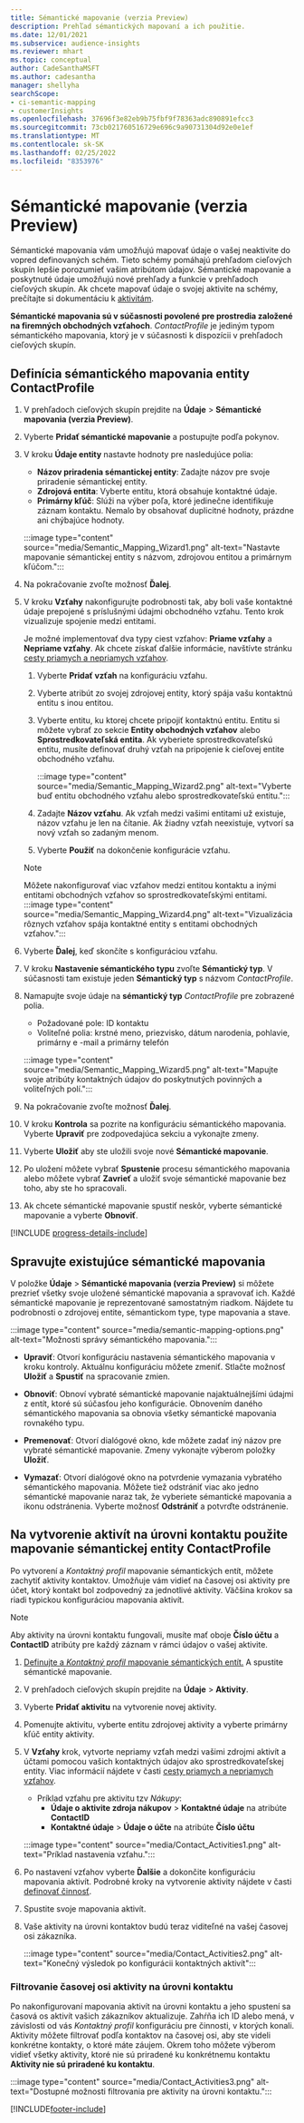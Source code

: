 ```yaml
---
title: Sémantické mapovanie (verzia Preview)
description: Prehľad sémantických mapovaní a ich použitie.
ms.date: 12/01/2021
ms.subservice: audience-insights
ms.reviewer: mhart
ms.topic: conceptual
author: CadeSanthaMSFT
ms.author: cadesantha
manager: shellyha
searchScope:
- ci-semantic-mapping
- customerInsights
ms.openlocfilehash: 37696f3e82eb9b75fbf9f78363adc890891efcc3
ms.sourcegitcommit: 73cb021760516729e696c9a90731304d92e0e1ef
ms.translationtype: MT
ms.contentlocale: sk-SK
ms.lasthandoff: 02/25/2022
ms.locfileid: "8353976"
---
```

# <a name="semantic-mappings-preview"></a>Sémantické mapovanie (verzia Preview)

Sémantické mapovania vám umožňujú mapovať údaje o vašej neaktivite do vopred definovaných schém. Tieto schémy pomáhajú prehľadom cieľových skupín lepšie porozumieť vašim atribútom údajov. Sémantické mapovanie a poskytnuté údaje umožňujú nové prehľady a funkcie v prehľadoch cieľových skupín. Ak chcete mapovať údaje o svojej aktivite na schémy, prečítajte si dokumentáciu k [aktivitám](activities.md).

**Sémantické mapovania sú v súčasnosti povolené pre prostredia založené na firemných obchodných vzťahoch**. *ContactProfile* je jediným typom sémantického mapovania, ktorý je v súčasnosti k dispozícii v prehľadoch cieľových skupín.

## <a name="define-a-contactprofile-semantic-entity-mapping"></a>Definícia sémantického mapovania entity ContactProfile

1. V prehľadoch cieľových skupín prejdite na **Údaje** > **Sémantické mapovania (verzia Preview)**.

1. Vyberte **Pridať sémantické mapovanie** a postupujte podľa pokynov.

1. V kroku **Údaje entity** nastavte hodnoty pre nasledujúce polia:

   - **Názov priradenia sémantickej entity**: Zadajte názov pre svoje priradenie sémantickej entity.
   - **Zdrojová entita**: Vyberte entitu, ktorá obsahuje kontaktné údaje.
   - **Primárny kľúč**: Slúži na výber poľa, ktoré jedinečne identifikuje záznam kontaktu. Nemalo by obsahovať duplicitné hodnoty, prázdne ani chýbajúce hodnoty.

   :::image type="content" source="media/Semantic_Mapping_Wizard1.png" alt-text="Nastavte mapovanie sémantickej entity s názvom, zdrojovou entitou a primárnym kľúčom.":::

1. Na pokračovanie zvoľte možnosť **Ďalej**.

1. V kroku **Vzťahy** nakonfigurujte podrobnosti tak, aby boli vaše kontaktné údaje prepojené s príslušnými údajmi obchodného vzťahu. Tento krok vizualizuje spojenie medzi entitami.  

   Je možné implementovať dva typy ciest vzťahov: **Priame vzťahy** a **Nepriame vzťahy**. Ak chcete získať ďalšie informácie, navštívte stránku [cesty priamych a nepriamych vzťahov](relationships.md#relationship-paths).

   1. Vyberte **Pridať vzťah** na konfiguráciu vzťahu.
   1. Vyberte atribút zo svojej zdrojovej entity, ktorý spája vašu kontaktnú entitu s inou entitou.
   1. Vyberte entitu, ku ktorej chcete pripojiť kontaktnú entitu. Entitu si môžete vybrať zo sekcie **Entity obchodných vzťahov** alebo **Sprostredkovateľská entita**. Ak vyberiete sprostredkovateľskú entitu, musíte definovať druhý vzťah na pripojenie k cieľovej entite obchodného vzťahu.

      :::image type="content" source="media/Semantic_Mapping_Wizard2.png" alt-text="Vyberte buď entitu obchodného vzťahu alebo sprostredkovateľskú entitu.":::

   1. Zadajte **Názov vzťahu**. Ak vzťah medzi vašimi entitami už existuje, názov vzťahu je len na čítanie. Ak žiadny vzťah neexistuje, vytvorí sa nový vzťah so zadaným menom.
   1. Vyberte **Použiť** na dokončenie konfigurácie vzťahu.

   > [!NOTE]
   > Môžete nakonfigurovať viac vzťahov medzi entitou kontaktu a inými entitami obchodných vzťahov so sprostredkovateľskými entitami.
   >  :::image type="content" source="media/Semantic_Mapping_Wizard4.png" alt-text="Vizualizácia rôznych vzťahov spája kontaktné entity s entitami obchodných vzťahov.":::

1. Vyberte **Ďalej**, keď skončíte s konfiguráciou vzťahu.

1. V kroku **Nastavenie sémantického typu** zvoľte **Sémantický typ**. V súčasnosti tam existuje jeden **Sémantický typ** s názvom *ContactProfile*.

1. Namapujte svoje údaje na **sémantický typ** *ContactProfile* pre zobrazené polia.
   - Požadované pole: ID kontaktu
   - Voliteľné polia: krstné meno, priezvisko, dátum narodenia, pohlavie, primárny e -mail a primárny telefón

   :::image type="content" source="media/Semantic_Mapping_Wizard5.png" alt-text="Mapujte svoje atribúty kontaktných údajov do poskytnutých povinných a voliteľných polí.":::

1. Na pokračovanie zvoľte možnosť **Ďalej**.

1. V kroku **Kontrola** sa pozrite na konfiguráciu sémantického mapovania. Vyberte **Upraviť** pre zodpovedajúca sekciu a vykonajte zmeny.

1. Vyberte **Uložiť** aby ste uložili svoje nové **Sémantické mapovanie**.

1. Po uložení môžete vybrať **Spustenie** procesu sémantického mapovania alebo môžete vybrať **Zavrieť** a uložiť svoje sémantické mapovanie bez toho, aby ste ho spracovali.

1. Ak chcete sémantické mapovanie spustiť neskôr, vyberte sémantické mapovanie a vyberte **Obnoviť**.

[!INCLUDE [progress-details-include](../includes/progress-details-pane.md)]

## <a name="manage-existing-semantic-mappings"></a>Spravujte existujúce sémantické mapovania

V položke **Údaje** > **Sémantické mapovania (verzia Preview)** si môžete prezrieť všetky svoje uložené sémantické mapovania a spravovať ich. Každé sémantické mapovanie je reprezentované samostatným riadkom. Nájdete tu podrobnosti o zdrojovej entite, sémantickom type, type mapovania a stave.

:::image type="content" source="media/semantic-mapping-options.png" alt-text="Možnosti správy sémantického mapovania.":::

- **Upraviť**: Otvorí konfiguráciu nastavenia sémantického mapovania v kroku kontroly. Aktuálnu konfiguráciu môžete zmeniť. Stlačte možnosť **Uložiť** a **Spustiť** na spracovanie zmien.

- **Obnoviť**: Obnoví vybraté sémantické mapovanie najaktuálnejšími údajmi z entít, ktoré sú súčasťou jeho konfigurácie. Obnovením daného sémantického mapovania sa obnovia všetky sémantické mapovania rovnakého typu.

- **Premenovať**: Otvorí dialógové okno, kde môžete zadať iný názov pre vybraté sémantické mapovanie. Zmeny vykonajte výberom položky **Uložiť**.

- **Vymazať**: Otvorí dialógové okno na potvrdenie vymazania vybratého sémantického mapovania. Môžete tiež odstrániť viac ako jedno sémantické mapovanie naraz tak, že vyberiete sémantické mapovania a ikonu odstránenia. Vyberte možnosť **Odstrániť** a potvrďte odstránenie.

## <a name="use-a-contactprofile-semantic-entity-mapping-to-create-contact-level-activities"></a>Na vytvorenie aktivít na úrovni kontaktu použite mapovanie sémantickej entity ContactProfile

Po vytvorení a *Kontaktný profil* mapovanie sémantických entít, môžete zachytiť aktivity kontaktov. Umožňuje vám vidieť na časovej osi aktivity pre účet, ktorý kontakt bol zodpovedný za jednotlivé aktivity. Väčšina krokov sa riadi typickou konfiguráciou mapovania aktivít.

   > [!NOTE]
   > Aby aktivity na úrovni kontaktu fungovali, musíte mať oboje **Číslo účtu** a **ContactID** atribúty pre každý záznam v rámci údajov o vašej aktivite.

1. [Definujte a *Kontaktný profil* mapovanie sémantických entít.](#define-a-contactprofile-semantic-entity-mapping) A spustite sémantické mapovanie.

1. V prehľadoch cieľových skupín prejdite na **Údaje** > **Aktivity**.

1. Vyberte **Pridať aktivitu** na vytvorenie novej aktivity.

1. Pomenujte aktivitu, vyberte entitu zdrojovej aktivity a vyberte primárny kľúč entity aktivity.

1. V **Vzťahy** krok, vytvorte nepriamy vzťah medzi vašimi zdrojmi aktivít a účtami pomocou vašich kontaktných údajov ako sprostredkovateľskej entity. Viac informácií nájdete v časti [cesty priamych a nepriamych vzťahov](relationships.md#relationship-paths).
   - Príklad vzťahu pre aktivitu tzv *Nákupy*:
      - **Údaje o aktivite zdroja nákupov** > **Kontaktné údaje** na atribúte **ContactID**
      - **Kontaktné údaje** > **Údaje o účte** na atribúte **Číslo účtu**

   :::image type="content" source="media/Contact_Activities1.png" alt-text="Príklad nastavenia vzťahu.":::

1. Po nastavení vzťahov vyberte **Ďalšie** a dokončite konfiguráciu mapovania aktivít. Podrobné kroky na vytvorenie aktivity nájdete v časti [definovať činnosť](activities.md).

1. Spustite svoje mapovania aktivít.

1. Vaše aktivity na úrovni kontaktov budú teraz viditeľné na vašej časovej osi zákazníka.

   :::image type="content" source="media/Contact_Activities2.png" alt-text="Konečný výsledok po konfigurácii kontaktných aktivít":::

### <a name="contact-level-activity-timeline-filtering"></a>Filtrovanie časovej osi aktivity na úrovni kontaktu

Po nakonfigurovaní mapovania aktivít na úrovni kontaktu a jeho spustení sa časová os aktivít vašich zákazníkov aktualizuje. Zahŕňa ich ID alebo mená, v závislosti od vás *Kontaktný profil* konfiguráciu pre činnosti, v ktorých konali. Aktivity môžete filtrovať podľa kontaktov na časovej osi, aby ste videli konkrétne kontakty, o ktoré máte záujem. Okrem toho môžete výberom vidieť všetky aktivity, ktoré nie sú priradené ku konkrétnemu kontaktu **Aktivity nie sú priradené ku kontaktu**.

   :::image type="content" source="media/Contact_Activities3.png" alt-text="Dostupné možnosti filtrovania pre aktivity na úrovni kontaktu.":::

[!INCLUDE[footer-include](../includes/footer-banner.md)]
